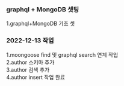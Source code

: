 ### graphql + MongoDB 셋팅

1.graphql+MongoDB 기초 셋

### 2022-12-13 작업

1.moongoose find 및 graphql search 연계 작업</br>
2.author 스키마 추가</br>
3.author 검색 추가</br>
4.author insert 작업 완료 </br>
